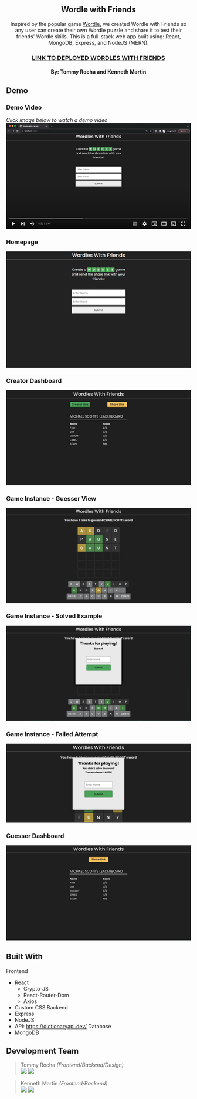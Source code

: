<!-- PROJECT LOGO -->
<div align="center">
<h2>Wordle with Friends</h2>
  <p align="center">
    Inspired by the popular game <a href="http://www.nytimes.com/games/wordle/index.html">Wordle</a>, we created Wordle with Friends so any user can create their own Wordle puzzle and share it to test their friends' Wordle skills. This is a full-stack web app built using: React, MongoDB, Express, and NodeJS (MERN).  
  </p>
  <h3 align="center"><a href="https://54.164.128.228">LINK TO DEPLOYED WORDLES WITH FRIENDS</a></h3>
  <h4 align="center">By: Tommy Rocha and Kenneth Martin</h4>
</div>

## Demo

### Demo Video
*Click image below to watch a demo video*
[![Wordles with Friends Demo Video](/images/demo-video-thumbnail.png)](https://youtu.be/nLj1fniXinU)

### Homepage
<img src="/images/home.png" alt="wordle with friends homepage">

### Creator Dashboard
![Creator Leaderboard](/images/creator-leaderboard.png)

### Game Instance - Guesser View
![Guesser View Example](/images/guess-example.png)

### Game Instance - Solved Example
![Solved Example](/images/solve-example.png)

### Game Instance - Failed Attempt
![Failed Guess](/images/fail-example.png)

### Guesser Dashboard
![Guesser Leaderboard](/images/guesser-leaderboard.png)

<!-- ABOUT THE PROJECT -->
## Built With
Frontend
* React
  * Crypto-JS
  * React-Router-Dom
  * Axios
* Custom CSS
Backend
* Express
* NodeJS
* API: https://dictionaryapi.dev/
Database
* MongoDB

## Development Team
>  Tommy Rocha *(Frontend/Backend/Design)* <br>
<a href="https://github.com/RochaThomas"><img src="https://img.shields.io/badge/-GitHub-282A36?style=for-the-badge&logo=github"/></a>  <a href="https://www.linkedin.com/in/t-rocha/"><img src="https://img.shields.io/badge/-LinkedIn-1572B6?style=for-the-badge&logo=Linkedin"/></a>

> Kenneth Martin *(Frontend/Backend)* <br>
<a href="https://github.com/martinkenneth"><img src="https://img.shields.io/badge/-GitHub-282A36?style=for-the-badge&logo=github"/></a>  <a href="https://www.linkedin.com/in/martin-kenneth/"><img src="https://img.shields.io/badge/-LinkedIn-1572B6?style=for-the-badge&logo=Linkedin"/></a>
